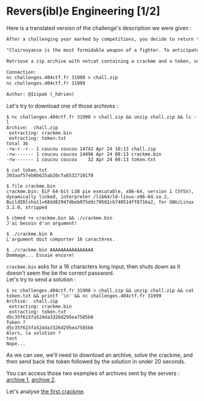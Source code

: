 # Revers(ibl)e Engineering [1/2]

Here is a translated version of the challenge's description we were given :

```md
After a challenging year marked by competitions, you decide to return to your hometown. You are filled with emotion as you spot the dojo of your childhood and decide to visit it. Your former sensei is there, smiling.

"Clairvoyance is the most formidable weapon of a fighter. To anticipate each movement before it is made, that is the true mastery of combat. Rise to my challenge and prove your worth."

Retrieve a zip archive with netcat containing a crackme and a token, send back the token with the solution to the crackme to a second server, receive a flag... Easy. Small detail: you have twenty seconds to do all this, and the binary changes with each attempt.

Connection:
nc challenges.404ctf.fr 31998 > chall.zip
nc challenges.404ctf.fr 31999

Author: @Izipak (_hdrien)
```

Let's try to download one of those archives :

```console
$ nc challenges.404ctf.fr 31998 > chall.zip && unzip chall.zip && ls -l                                      
Archive:  chall.zip
 extracting: crackme.bin             
 extracting: token.txt               
total 36
-rw-r--r-- 1 coucou coucou 14742 Apr 24 10:13 chall.zip
-rw------- 1 coucou coucou 14496 Apr 24 08:13 crackme.bin
-rw------- 1 coucou coucou    32 Apr 24 08:13 token.txt

$ cat token.txt 
393aaf57eb0b625ab20cfa65327101f0

$ file crackme.bin
crackme.bin: ELF 64-bit LSB pie executable, x86-64, version 1 (SYSV), dynamically linked, interpreter /lib64/ld-linux-x86-64.so.2, BuildID[sha1]=68dd82947dbeb975ddc70502cb740514ff8716a2, for GNU/Linux 3.2.0, stripped

$ chmod +x crackme.bin && ./crackme.bin 
J'ai besoin d'un argument!

$ ./crackme.bin A               
L'argument doit comporter 16 caractères.

$ ./crackme.bin AAAAAAAAAAAAAAAA
Dommage... Essaie encore!
```

`crackme.bin` asks for a 16 characters long input, then shuts down as it doesn't seem the be the correct password.  
Let's try to send a solution :

```console
$ nc challenges.404ctf.fr 31998 > chall.zip && unzip chall.zip && cat token.txt && printf '\n' && nc challenges.404ctf.fr 31999
Archive:  chall.zip
 extracting: crackme.bin             
 extracting: token.txt               
d5c35f615fa524da3326d295ea7585b6
Token ? 
d5c35f615fa524da3326d295ea7585b6
Alors, la solution ? 
test
Nope...
```

As we can see, we'll need to download an archive, solve the crackme, and then send back the token followed by the solution in under 20 seconds.  
  
You can access those two examples of archives sent by the servers : [archive 1](./chall_example1), [archive 2](./chall_example2).  
  
Let's analyse [the first crackme](./chall_example1/crackme.bin).
